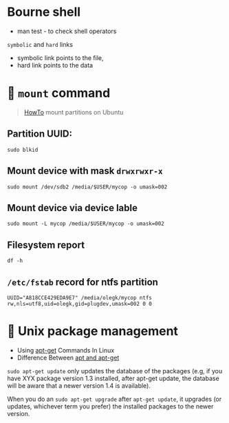 # Bourne shell

- man test - to check shell operators

`symbolic` and `hard` links

- symbolic link points to the file,
- hard link points to the data

# :penguin: `mount` command

> [HowTo](https://help.ubuntu.ru/wiki/%D0%BC%D0%BE%D0%BD%D1%82%D0%B8%D1%80%D0%BE%D0%B2%D0%B0%D0%BD%D0%B8%D0%B5_%D1%80%D0%B0%D0%B7%D0%B4%D0%B5%D0%BB%D0%BE%D0%B2) mount partitions on Ubuntu

## Partition UUID:
`sudo blkid`

## Mount device with mask `drwxrwxr-x`
`sudo mount /dev/sdb2 /media/$USER/mycop -o umask=002`

## Mount device via device lable
`sudo mount -L mycop /media/$USER/mycop -o umask=002`

## Filesystem report
`df -h`

## `/etc/fstab` record for ntfs partition

`UUID="A818CCE429EDA9E7" /media/olegk/mycop ntfs rw,nls=utf8,uid=olegk,gid=plugdev,umask=002 0 0`

# :penguin: Unix package management

- Using [apt-get](https://itsfoss.com/apt-get-linux-guide/) Commands In Linux
- Difference Between [apt and apt-get](https://itsfoss.com/apt-vs-apt-get-difference/)

`sudo apt-get update` only updates the database of the packages (e.g, if you have XYX package version 1.3 installed, after apt-get update, the database will be aware that a newer version 1.4 is available).

When you do an `sudo apt-get upgrade` after `apt-get update`, it upgrades (or updates, whichever term you prefer) the installed packages to the newer version.

